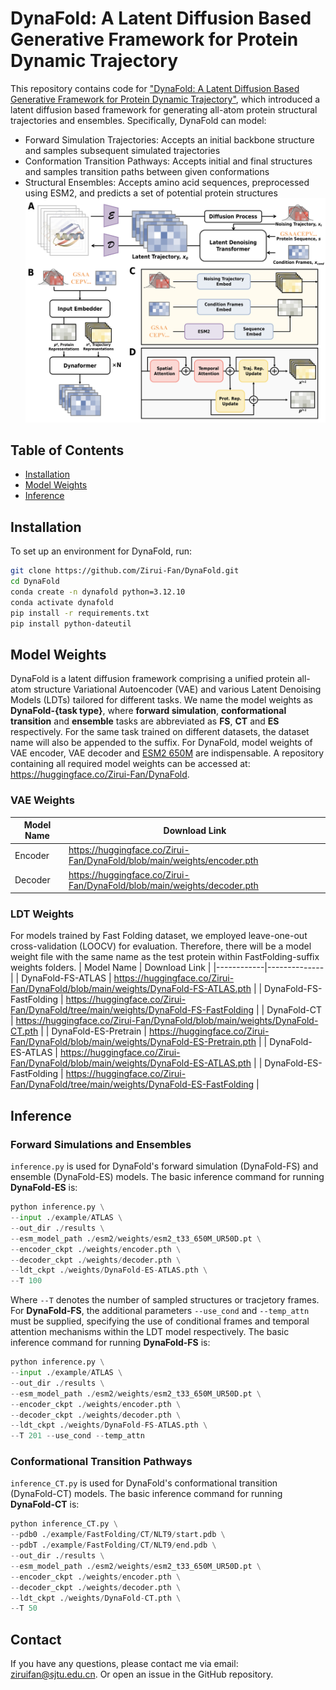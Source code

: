 # DynaFold: A Latent Diffusion Based Generative Framework for Protein Dynamic Trajectory

This repository contains code for ["DynaFold: A Latent Diffusion Based Generative Framework for Protein Dynamic Trajectory"](https://www.biorxiv.org/content/10.1101/2025.09.14.676071), which introduced a latent diffusion based framework for generating all-atom protein structural trajectories and ensembles. Specifically, DynaFold can model:
- Forward Simulation Trajectories: Accepts an initial backbone structure and samples subsequent simulated trajectories
- Conformation Transition Pathways: Accepts initial and final structures and samples transition paths between given conformations
- Structural Ensembles: Accepts amino acid sequences, preprocessed using ESM2, and predicts a set of potential protein structures
![Main Figure](assert/main.jpg)

## Table of Contents

- [Installation](#installation)
- [Model Weights](#model-weights)
- [Inference](#inference)

## Installation

To set up an environment for DynaFold, run:
```bash
git clone https://github.com/Zirui-Fan/DynaFold.git
cd DynaFold
conda create -n dynafold python=3.12.10
conda activate dynafold
pip install -r requirements.txt
pip install python-dateutil
```

## Model Weights

DynaFold is a latent diffusion framework comprising a unified protein all-atom structure Variational Autoencoder (VAE) and various Latent Denoising Models (LDTs) tailored for different tasks. We name the model weights as **DynaFold-{task type}**, where **forward simulation**, **conformational transition** and **ensemble** tasks are abbreviated as **FS**, **CT** and **ES** respectively. For the same task trained on different datasets, the dataset name will also be appended to the suffix. For DynaFold, model weights of VAE encoder, VAE decoder and [ESM2 650M](https://github.com/facebookresearch/esm) are indispensable. A repository containing all required model weights can be accessed at: https://huggingface.co/Zirui-Fan/DynaFold.

### VAE Weights
| Model Name | Download Link |
|------------|--------------|
| Encoder | https://huggingface.co/Zirui-Fan/DynaFold/blob/main/weights/encoder.pth |
| Decoder | https://huggingface.co/Zirui-Fan/DynaFold/blob/main/weights/decoder.pth |
### LDT Weights
For models trained by Fast Folding dataset, we employed leave-one-out cross-validation (LOOCV) for evaluation. Therefore, there will be a model weight file with the same name as the test protein within FastFolding-suffix weights folders.
| Model Name | Download Link |
|------------|--------------|
| DynaFold-FS-ATLAS | https://huggingface.co/Zirui-Fan/DynaFold/blob/main/weights/DynaFold-FS-ATLAS.pth |
| DynaFold-FS-FastFolding | https://huggingface.co/Zirui-Fan/DynaFold/tree/main/weights/DynaFold-FS-FastFolding |
| DynaFold-CT | https://huggingface.co/Zirui-Fan/DynaFold/blob/main/weights/DynaFold-CT.pth |
| DynaFold-ES-Pretrain | https://huggingface.co/Zirui-Fan/DynaFold/blob/main/weights/DynaFold-ES-Pretrain.pth |
| DynaFold-ES-ATLAS | https://huggingface.co/Zirui-Fan/DynaFold/blob/main/weights/DynaFold-ES-ATLAS.pth |
| DynaFold-ES-FastFolding | https://huggingface.co/Zirui-Fan/DynaFold/tree/main/weights/DynaFold-ES-FastFolding |
## Inference
### Forward Simulations and Ensembles

`inference.py` is used for DynaFold's forward simulation (DynaFold-FS) and ensemble (DynaFold-ES) models. The basic inference command for running **DynaFold-ES** is:
```python
python inference.py \
--input ./example/ATLAS \
--out_dir ./results \
--esm_model_path ./esm2/weights/esm2_t33_650M_UR50D.pt \
--encoder_ckpt ./weights/encoder.pth \
--decoder_ckpt ./weights/decoder.pth \
--ldt_ckpt ./weights/DynaFold-ES-ATLAS.pth \
--T 100
```
Where `--T` denotes the number of sampled structures or tracjetory frames. For **DynaFold-FS**, the additional parameters `--use_cond` and `--temp_attn` must be supplied, specifying the use of conditional frames and temporal attention mechanisms within the LDT model respectively. The basic inference command for running **DynaFold-FS** is:
```python
python inference.py \
--input ./example/ATLAS \
--out_dir ./results \
--esm_model_path ./esm2/weights/esm2_t33_650M_UR50D.pt \
--encoder_ckpt ./weights/encoder.pth \
--decoder_ckpt ./weights/decoder.pth \
--ldt_ckpt ./weights/DynaFold-FS-ATLAS.pth \
--T 201 --use_cond --temp_attn
```

### Conformational Transition Pathways

`inference_CT.py` is used for DynaFold's conformational transition (DynaFold-CT) models. The basic inference command for running **DynaFold-CT** is:
```python
python inference_CT.py \
--pdb0 ./example/FastFolding/CT/NLT9/start.pdb \
--pdbT ./example/FastFolding/CT/NLT9/end.pdb \
--out_dir ./results \
--esm_model_path ./esm2/weights/esm2_t33_650M_UR50D.pt \
--encoder_ckpt ./weights/encoder.pth \
--decoder_ckpt ./weights/decoder.pth \
--ldt_ckpt ./weights/DynaFold-CT.pth \
--T 50
```

## Contact
If you have any questions, please contact me via email: ziruifan@sjtu.edu.cn. Or open an issue in the GitHub repository.
